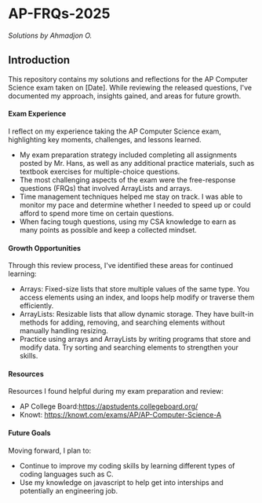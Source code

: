 # AP-FRQs-2025

*Solutions by Ahmadjon O.*

## Introduction 
This repository contains my solutions and reflections for the AP Computer Science exam taken on [Date]. While reviewing the released questions, I've documented my approach, insights gained, and areas for future growth.

#### Exam Experience 
I reflect on my experience taking the AP Computer Science exam, highlighting key moments, challenges, and lessons learned.

- My exam preparation strategy included completing all assignments posted by Mr. Hans, as well as any additional practice materials, such as textbook exercises for multiple-choice questions.
- The most challenging aspects of the exam were the free-response questions (FRQs) that involved ArrayLists and arrays.
- Time management techniques helped me stay on track. I was able to monitor my pace and determine whether I needed to speed up or could afford to spend more time on certain questions.
- When facing tough questions, using my CSA knowledge to earn as many points as possible and keep a collected mindset.

#### Growth Opportunities
Through this review process, I've identified these areas for continued learning:

- Arrays: Fixed-size lists that store multiple values of the same type. You access elements using an index, and loops help modify or traverse them efficiently.
- ArrayLists: Resizable lists that allow dynamic storage. They have built-in methods for adding, removing, and searching elements without manually handling resizing.
- Practice using arrays and ArrayLists by writing programs that store and modify data. Try sorting and searching elements to strengthen your skills.

#### Resources
Resources I found helpful during my exam preparation and review:

- AP College Board:https://apstudents.collegeboard.org/
- Knowt: https://knowt.com/exams/AP/AP-Computer-Science-A

#### Future Goals
Moving forward, I plan to:
 - Continue to improve my coding skills by learning different types of coding languages such as C.
 - Use my knowledge on javascript to help get into interships and potentially an engineering job.
